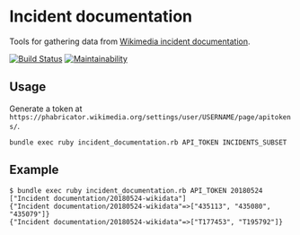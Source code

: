 # Incident documentation

Tools for gathering data from [Wikimedia incident documentation](https://wikitech.wikimedia.org/wiki/Incident_documentation).

[![Build Status](https://travis-ci.org/zeljkofilipin/incident-documentation.svg?branch=master)](https://travis-ci.org/zeljkofilipin/incident-documentation)
[![Maintainability](https://api.codeclimate.com/v1/badges/c3f54714f5ceda19e72c/maintainability)](https://codeclimate.com/github/zeljkofilipin/incident-documentation/maintainability)

## Usage

Generate a token at `https://phabricator.wikimedia.org/settings/user/USERNAME/page/apitokens/`.

    bundle exec ruby incident_documentation.rb API_TOKEN INCIDENTS_SUBSET

## Example

    $ bundle exec ruby incident_documentation.rb API_TOKEN 20180524
    ["Incident documentation/20180524-wikidata"]
    {"Incident documentation/20180524-wikidata"=>["435113", "435080", "435079"]}
    {"Incident documentation/20180524-wikidata"=>["T177453", "T195792"]}
